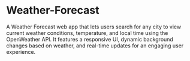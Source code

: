 # Weather-Forecast
A Weather Forecast web app that lets users search for any city to view current weather conditions, temperature, and local time using the OpenWeather API. It features a responsive UI, dynamic background changes based on weather, and real-time updates for an engaging user experience.
